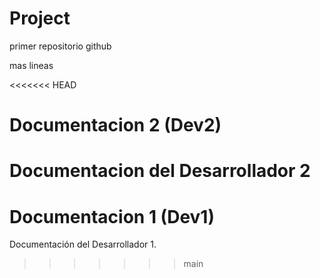 # Project
primer repositorio github

mas lineas

<<<<<<< HEAD
# Documentacion 2 (Dev2)
Documentacion del Desarrollador 2
=======
# Documentacion 1 (Dev1)
Documentación del Desarrollador 1.
>>>>>>> main
